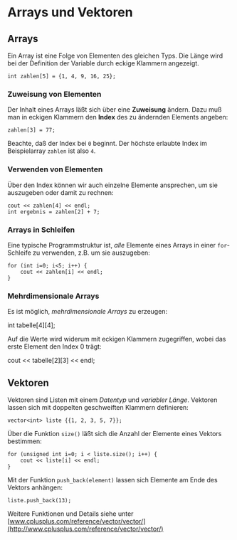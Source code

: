 
# Arrays und Vektoren

## Arrays

Ein Array ist eine Folge von Elementen des gleichen Typs. Die Länge wird bei der Definition der Variable durch eckige Klammern angezeigt.

    int zahlen[5] = {1, 4, 9, 16, 25};

### Zuweisung von Elementen

Der Inhalt eines Arrays läßt sich über eine **Zuweisung** ändern. Dazu muß man in eckigen Klammern den **Index** des zu ändernden Elements angeben:

    zahlen[3] = 77;

Beachte, daß der Index bei `0` beginnt. Der höchste erlaubte Index im Beispielarray `zahlen` ist also `4`.

### Verwenden von Elementen

Über den Index können wir auch einzelne Elemente ansprechen, um sie auszugeben oder damit zu rechnen:

    cout << zahlen[4] << endl;
    int ergebnis = zahlen[2] + 7;

### Arrays in Schleifen

Eine typische Programmstruktur ist, *alle* Elemente eines Arrays in einer `for`-Schleife zu verwenden, z.B. um sie auszugeben:

    for (int i=0; i<5; i++) {
        cout << zahlen[i] << endl;
    }

### Mehrdimensionale Arrays

Es ist möglich, *mehrdimensionale Arrays* zu erzeugen:

   int tabelle[4][4];

Auf die Werte wird widerum mit eckigen Klammern zugegriffen, wobei das erste Element den Index 0 trägt:

   cout << tabelle[2][3] << endl;

## Vektoren

Vektoren sind Listen mit einem *Datentyp* und *variabler Länge*. Vektoren lassen sich mit doppelten geschweiften Klammern definieren:

    vector<int> liste {{1, 2, 3, 5, 7}};

Über die Funktion `size()` läßt sich die Anzahl der Elemente eines Vektors bestimmen:

    for (unsigned int i=0; i < liste.size(); i++) {
        cout << liste[i] << endl;
    }

Mit der Funktion `push_back(element)` lassen sich Elemente am Ende des Vektors anhängen:
 
    liste.push_back(13);

Weitere Funktionen und Details siehe unter [www.cplusplus.com/reference/vector/vector/](http://www.cplusplus.com/reference/vector/vector/) 

